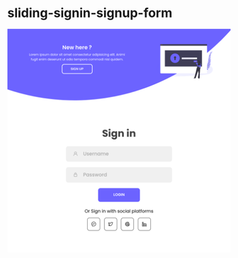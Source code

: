 # sliding-signin-signup-form

![Image alt](https://github.com/HubCrag/sliding-signin-signup-form/raw/main/Screenshot.png)
